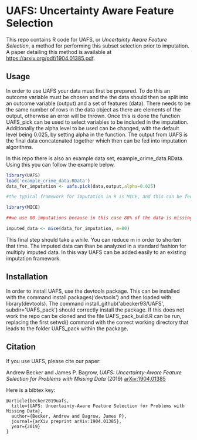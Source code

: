 UAFS: Uncertainty Aware Feature Selection
=========================================

This repo contains R code for UAFS, or _Uncertainty Aware Feature Selection_, a method for performing this subset selection prior to imputation. A paper detailing this method is available at https://arxiv.org/pdf/1904.01385.pdf.

## Usage

In order to use UAFS your data must first be prepared. To do this an outcome variable must be chosen and the the data should then be split into an outcome variable (output) and a set of features (data). There needs to be the same number of rows in the data object as there are elements of the output, otherwise an error will be thrown. Once this is done the function UAFS_pick can be used to select variables to be included in the imputation. Additionally the alpha level to be used can be changed, with the default level being 0.025, by setting alpha in the function. The output from UAFS is the final data concatenated together which then can be fed into imputation algorithms.

In this repo there is also an example data set, example_crime_data.RData. Using this you can follow the example below.

```R
library(UAFS)
load('example_crime_data.RData')
data_for_imputation <- uafs.pick(data,output,alpha=0.025)

#the typical framework for imputation in R is MICE, and this can be fed directly into it

library(MICE)

##we use 80 imputations because in this case 80% of the data is missing

imputed_data <- mice(data_for_imputation, m=80)
```
This final step should take a while. You can reduce m in order to shorten that time. The imputed data can than be analyzed in a standard fashion for multiply imputed data. In this way UAFS can be added easily to an existing imputation framework.

## Installation

In order to install UAFS, use the devtools package. This can be installed with the command install.packages('devtools') and then loaded with library(devtools). The command install_github('abecker93/UAFS', subdir='UAFS_pack') should correctly install the package. If this does not work the repo can be cloned and the file UAFS_pack_build.R can be run, replacing the first setwd() command with the correct working directory that leads to the folder UAFS_pack within the package.

## Citation   <a name="citation"/>

If you use UAFS, please cite our paper:

Andrew Becker and James P. Bagrow, *UAFS: Uncertainty-Aware Feature Selection for Problems with Missing Data* (2019)
[arXiv:1904.01385](https://arxiv.org/abs/1904.01385)

Here is a bibtex key:
```text
@article{becker2019uafs,
  title={UAFS: Uncertainty-Aware Feature Selection for Problems with Missing Data},
  author={Becker, Andrew and Bagrow, James P},
  journal={arXiv preprint arXiv:1904.01385},
  year={2019}
}
```
